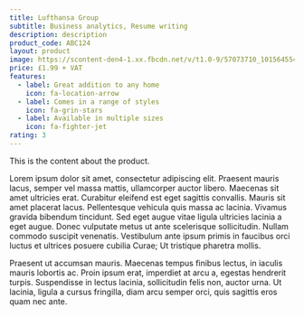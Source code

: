 ```yaml
---
title: Lufthansa Group
subtitle: Business analytics, Resume writing
description: description
product_code: ABC124
layout: product
image: https://scontent-den4-1.xx.fbcdn.net/v/t1.0-9/57073710_10156455428766731_852928686205173760_o.jpg?_nc_cat=107&_nc_sid=174925&_nc_oc=AQlFiFX0FAuBw0dEo-Up9KY9qsH95VsF0dx25U7ezURhgK2swrLsTYsAA76CKbd0y6s&_nc_ht=scontent-den4-1.xx&oh=3a5de362d0f87cbdb88268ca1af12cc0&oe=5EB62DD2
price: £1.99 + VAT
features:
  - label: Great addition to any home
    icon: fa-location-arrow
  - label: Comes in a range of styles
    icon: fa-grin-stars
  - label: Available in multiple sizes
    icon: fa-fighter-jet
rating: 3
---
```


This is the content about the product.

Lorem ipsum dolor sit amet, consectetur adipiscing elit. Praesent mauris lacus, semper vel massa mattis, ullamcorper auctor libero. Maecenas sit amet ultricies erat. Curabitur eleifend est eget sagittis convallis. Mauris sit amet placerat lacus. Pellentesque vehicula quis massa ac lacinia. Vivamus gravida bibendum tincidunt. Sed eget augue vitae ligula ultricies lacinia a eget augue. Donec vulputate metus ut ante scelerisque sollicitudin. Nullam commodo suscipit venenatis. Vestibulum ante ipsum primis in faucibus orci luctus et ultrices posuere cubilia Curae; Ut tristique pharetra mollis.

Praesent ut accumsan mauris. Maecenas tempus finibus lectus, in iaculis mauris lobortis ac. Proin ipsum erat, imperdiet at arcu a, egestas hendrerit turpis. Suspendisse in lectus lacinia, sollicitudin felis non, auctor urna. Ut lacinia, ligula a cursus fringilla, diam arcu semper orci, quis sagittis eros quam nec ante.
